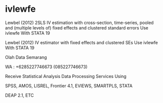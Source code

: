 # ivlewfe
Lewbel (2012) 2SLS IV estimation with cross-section, time-series, pooled and (multiple levels of) fixed effects and clustered standard errors Use ivlewfe With STATA 19

Lewbel (2012) IV estimator with fixed effects and clustered SEs Use ivlewfe With STATA 19

Olah Data Semarang

WA : +6285227746673 (085227746673)

Receive Statistical Analysis Data Processing Services Using

SPSS, AMOS, LISREL, Frontier 4.1, EVIEWS, SMARTPLS, STATA

DEAP 2.1, ETC
